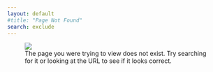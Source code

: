 ```yaml
---
layout: default
#title: "Page Not Found"
search: exclude
---  
```


<figure draggable="false" style="-moz-user-select: none;" ondragstart="return false;">
    <img src="{{ site.baseurl }}/images/404.png"/>
    <figcaption>
        The page you were trying to view does not exist. Try searching for it or looking at the URL to see if it looks correct.
    </figcaption>
</figure>
